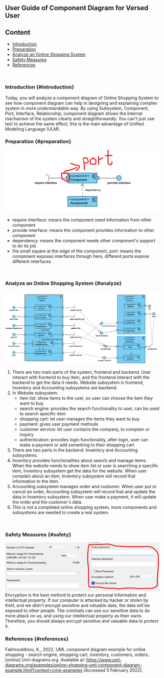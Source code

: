 ## User Guide of Component Diagram for Versed User
## Content
- [Introduction](#introduction)
- [Preparation](#preparation)
- [Analyze an Online Shopping System](#analyze)
- [Safety Measures](#safety)
- [References](#references)
<br>

### Introduction {#introduction}
Today, you will analyze a component diagram of Online Shopping System to see how component diagram can help in designing and explaining complex system in more understandable way. By using Subsystem, Component, Port, Interface, Relationship, component diagram shows the internal mechanism of the system clearly and straightforwardly. You can't just use text to achieve the same effect, this is the main advantage of Unified Modeling Language (ULM).
<br>

### Preparation {#preparation}
![preparation illustration](preparationIllustration.png "preparation illustration")
- require interface: means the component need information from other component
- provide interface: means the component provides information to other component
- dependency: means the component needs other component's support to do its job
- the small square at the edge of the component, port: means the component exposes interfaces through here, different ports expose different interfaces
<br>

### Analyze an Online Shopping System {#analyze}
![Online Shopping System](onlineShoppingSystem.png "online shopping system")
1. There are two main parts of the system, frontend and backend. User interact with frontend to buy item, and the frontend interact with the backend to get the data it needs.
Website subsystem is frontend, Inventory and Accounting subsystems are backend.
2. In Website subsystem:
    - item list: show items to the user, so user can choose the item they want to buy
    - search engine: provides the search functionality to user, can be used to search specific item
    - shopping cart: let user manages the items they want to buy
    - payment: gives user payment methods
    - customer service: let user contacts the company, to complain or inquiry
    - authentication: provides login functionality, after login, user can make a payment or add something to their shopping cart
3. There are two parts in the backend: Inventory and Accounting subsystems.
4. Inventory provides functionalities about search and manage items. When the website needs to show item list or user is searching a specific item, Inventory subsystem get the data for the website. When user complain about an item, Inventory subsystem will record that information to the item.
5. Accounting subsystem manages order and customer. When user put or cancel an order, Accounting subsystem will record that and update the data in Inventory subsystem. When user make a payment, it will update the order and the customer's data.
6. This is not a completed online shopping system, more components and subsystems are needed to create a real system.
<br>

### Safety Measures {#safety}
![Encryption by using 7Zip](encryptionUsing7Zip.png "7Zip encryption")
Encryption is the best method to protect our personal information and intellectual property. If our computer is attacked by hacker or stolen by thief, and we didn't encrypt sensitive and valuable data, the data will be exposed to other people. The criminals can use our sensitive data to do more attack on us, and using our intellectual property as their owns.
Therefore, you should always encrypt sensitive and valuable data to protect it.
<br>

### References {#references}
Fakhroutdinov, K., 2022. UML component diagram example for online shopping - search engine, shopping cart, inventory, customers, orders.. [online] Uml-diagrams.org. Available at: <https://www.uml-diagrams.org/examples/online-shopping-uml-component-diagram-example.html?context=cmp-examples> [Accessed 5 February 2022].